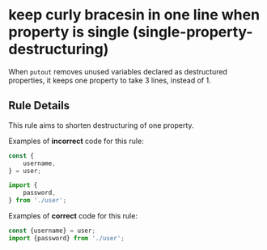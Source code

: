 # keep curly bracesin in one line when property is single (single-property-destructuring)

When `putout` removes unused variables declared as destructured properties, it keeps one property to take 3 lines, instead of 1.

## Rule Details

This rule aims to shorten destructuring of one property.

Examples of **incorrect** code for this rule:

```js
const {
    username,
} = user;

import {
    password,
} from './user';
```

Examples of **correct** code for this rule:

```js
const {username} = user;
import {password} from './user';
```
